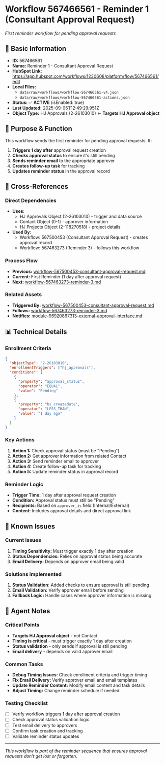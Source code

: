 # Workflow 567466561 - Reminder 1 (Consultant Approval Request)

*First reminder workflow for pending approval requests*

## 🎯 **Basic Information**

- **ID:** 567466561
- **Name:** Reminder 1 - Consultant Approval Request
- **HubSpot Link:** https://app.hubspot.com/workflows/1230608/platform/flow/567466561/edit
- **Local Files:** 
  - `data/raw/workflows/workflow-567466561-v4.json`
  - `data/raw/workflows/workflow-567466561-actions.json`
- **Status:** ✅ **ACTIVE** (isEnabled: true)
- **Last Updated:** 2025-09-05T12:49:29.951Z
- **Object Type:** HJ Approvals (2-26103010) ← **Targets HJ Approval object**

## 🎯 **Purpose & Function**

This workflow sends the first reminder for pending approval requests. It:
1. **Triggers 1 day after** approval request creation
2. **Checks approval status** to ensure it's still pending
3. **Sends reminder email** to the appropriate approver
4. **Creates follow-up task** for tracking
5. **Updates reminder status** in the approval record

## 🔗 **Cross-References**

### **Direct Dependencies**
- **Uses:** 
  - HJ Approvals Object (2-26103010) - trigger and data source
  - Contact Object (0-1) - approver information
  - HJ Projects Object (2-118270518) - project details
- **Used By:** 
  - Workflow: 567500453 (Consultant Approval Request) - creates approval record
  - Workflow: 567463273 (Reminder 3) - follows this workflow

### **Process Flow**
- **Previous:** [workflow-567500453-consultant-approval-request.md](workflow-567500453-consultant-approval-request.md)
- **Current:** First Reminder (1 day after approval request)
- **Next:** [workflow-567463273-reminder-3.md](workflow-567463273-reminder-3.md)

### **Related Assets**
- **Triggered By:** [workflow-567500453-consultant-approval-request.md](workflow-567500453-consultant-approval-request.md)
- **Follows:** [workflow-567463273-reminder-3.md](workflow-567463273-reminder-3.md)
- **Notifies:** [module-96920867313-external-approval-interface.md](../modules/module-96920867313-external-approval-interface.md)

## 📊 **Technical Details**

### **Enrollment Criteria**
```json
{
  "objectType": "2-26103010",
  "enrollmentTriggers": ["hj_approvals"],
  "conditions": [
    {
      "property": "approval_status",
      "operator": "EQUAL",
      "value": "Pending"
    },
    {
      "property": "hs_createdate",
      "operator": "LESS_THAN",
      "value": "1 day ago"
    }
  ]
}
```

### **Key Actions**
1. **Action 1:** Check approval status (must be "Pending")
2. **Action 2:** Get approver information from related Contact
3. **Action 3:** Send reminder email to approver
4. **Action 4:** Create follow-up task for tracking
5. **Action 5:** Update reminder status in approval record

### **Reminder Logic**
- **Trigger Time:** 1 day after approval request creation
- **Condition:** Approval status must still be "Pending"
- **Recipients:** Based on `approver_is` field (Internal/External)
- **Content:** Includes approval details and direct approval link

## 🚨 **Known Issues**

### **Current Issues**
1. **Timing Sensitivity:** Must trigger exactly 1 day after creation
2. **Status Dependencies:** Relies on approval status being accurate
3. **Email Delivery:** Depends on approver email being valid

### **Solutions Implemented**
1. **Status Validation:** Added checks to ensure approval is still pending
2. **Email Validation:** Verify approver email before sending
3. **Fallback Logic:** Handle cases where approver information is missing

## 🤖 **Agent Notes**

### **Critical Points**
- **Targets HJ Approval object** - not Contact
- **Timing is critical** - must trigger exactly 1 day after creation
- **Status validation** - only sends if approval is still pending
- **Email delivery** - depends on valid approver email

### **Common Tasks**
- **Debug Timing Issues:** Check enrollment criteria and trigger timing
- **Fix Email Delivery:** Verify approver email and email templates
- **Update Reminder Content:** Modify email content and task details
- **Adjust Timing:** Change reminder schedule if needed

### **Testing Checklist**
- [ ] Verify workflow triggers 1 day after approval creation
- [ ] Check approval status validation logic
- [ ] Test email delivery to approvers
- [ ] Confirm task creation and tracking
- [ ] Validate reminder status updates

---

*This workflow is part of the reminder sequence that ensures approval requests don't get lost or forgotten.*
